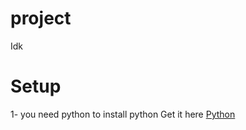 # project
Idk

# Setup
1- you need python to install python
Get it here [Python](https://www.python.org/downloads/)
